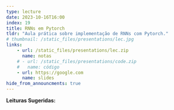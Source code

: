 ```yaml
---
type: lecture
date: 2023-10-16T16:00
index: 19
title: RNNs em Pytorch
tldr: "Aula prática sobre implementação de RNNs com Pytorch."
# thumbnail: /static_files/presentations/lec.jpg
links: 
    - url: /static_files/presentations/lec.zip
      name: notas
    # - url: /static_files/presentations/code.zip
    #   name: código
    - url: https://google.com
      name: slides
hide_from_announcments: true
---
```

**Leituras Sugeridas:**
